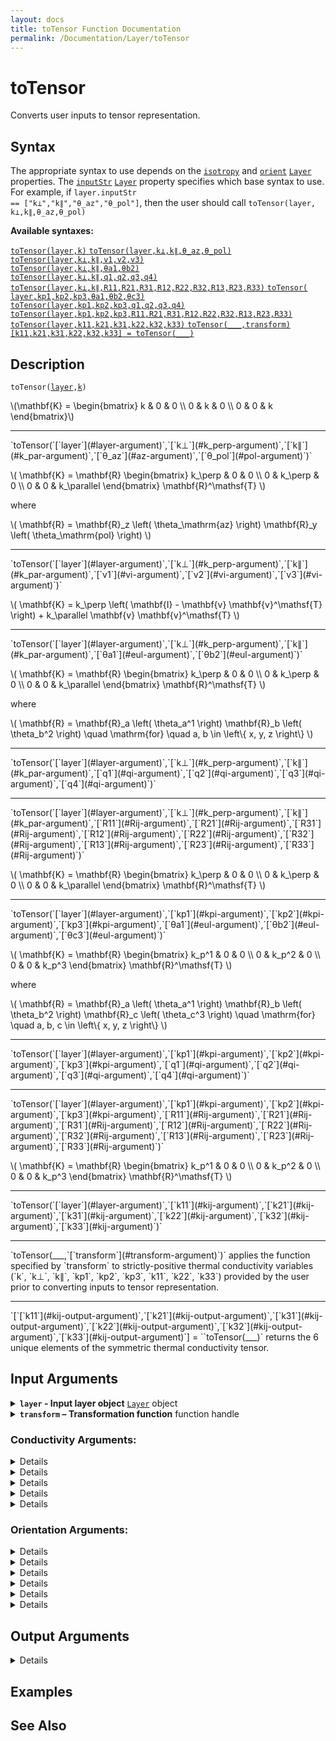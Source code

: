 ```yaml
---
layout: docs
title: toTensor Function Documentation
permalink: /Documentation/Layer/toTensor
---
```


# toTensor

Converts user inputs to tensor representation.

## Syntax
The appropriate syntax to use depends on the [`isotropy`](/MLTI/Documentation/Layer#isotropy-argument) and [`orient`](/MLTI/Documentation/Layer#orient-argument) [`Layer`](/MLTI/Documentation/Layer) properties. The [`inputStr`](/MLTI/Documentation/Layer#inputStr-property) [`Layer`](/MLTI/Documentation/Layer) property specifies which base syntax to use.  For example, if <code>layer.inputStr == <wbr>["k⊥",<wbr>"k∥",<wbr>"θ_az",<wbr>"θ_pol"]</code>, then the user should call <code>toTensor(<wbr>layer,<wbr>k⊥,<wbr>k∥,<wbr>θ_az,<wbr>θ_pol)</code><br>

**Available syntaxes:**

<a href="#d1">
    <code class="hang">toTensor(<wbr>layer,<wbr>k)</code>
</a>

<a href="#d2">
    <code class="hang">toTensor(<wbr>layer,<wbr>k⊥,<wbr>k∥,<wbr>θ_az,<wbr>θ_pol)</code>
</a><br>
<a href="#d3">
    <code class="hang">toTensor(<wbr>layer,<wbr>k⊥,<wbr>k∥,<wbr>v1,<wbr>v2,<wbr>v3)</code>
</a><br>
<a href="#d4">
    <code class="hang">toTensor(<wbr>layer,<wbr>k⊥,<wbr>k∥,<wbr>θa1,<wbr>θb2)</code>
</a><br>
<a href="#d5">
    <code class="hang">toTensor(<wbr>layer,<wbr>k⊥,<wbr>k∥,<wbr>q1,<wbr>q2,<wbr>q3,<wbr>q4)</code>
</a><br>
<a href="#d6">
    <code class="hang">toTensor(<wbr>layer,<wbr>k⊥,<wbr>k∥,<wbr>R11,<wbr>R21,<wbr>R31,<wbr>R12,<wbr>R22,<wbr>R32,<wbr>R13,<wbr>R23,<wbr>R33)</code>
</a>

<a href="#d7">
    <code class="hang">toTensor(<wbr>layer,<wbr>kp1,<wbr>kp2,<wbr>kp3,<wbr>θa1,<wbr>θb2,<wbr>θc3)</code>
</a><br>
<a href="#d8">
    <code class="hang">toTensor(<wbr>layer,<wbr>kp1,<wbr>kp2,<wbr>kp3,<wbr>q1,<wbr>q2,<wbr>q3,<wbr>q4)</code>
</a><br>
<a href="#d9">
    <code class="hang">toTensor(<wbr>layer,<wbr>kp1,<wbr>kp2,<wbr>kp3,<wbr>R11,<wbr>R21,<wbr>R31,<wbr>R12,<wbr>R22,<wbr>R32,<wbr>R13,<wbr>R23,<wbr>R33)</code>
</a>

<a href="#d10">
    <code class="hang">toTensor(<wbr>layer,<wbr>k11,<wbr>k21,<wbr>k31,<wbr>k22,<wbr>k32,<wbr>k33)</code>
</a>

<a href="#d11">
<code class="hang">toTensor(___,<wbr>transform)</code>
</a><br>
<a href="#d12">
<code class="hang">[k11,<wbr>k21,<wbr>k31,<wbr>k22,<wbr>k32,<wbr>k33] = <wbr>toTensor(___)</code>
</a>

## Description
<a id="d1"></a>
`toTensor(`<wbr>[`layer`](#layer-argument)`,`<wbr>[`k`](#k-argument)`)`
<p>
    \(\mathbf{K} =
    \begin{bmatrix}
        k & 0 & 0 \\ 
        0 & k & 0 \\ 
        0 & 0 & k 
    \end{bmatrix}\)
</p>
<hr>
<a id="d2"></a>
`toTensor(`<wbr>[`layer`](#layer-argument)`,`<wbr>[`k⊥`](#k_perp-argument)`,`<wbr>[`k∥`](#k_par-argument)`,`<wbr>[`θ_az`](#az-argument)`,`<wbr>[`θ_pol`](#pol-argument)`)`
<p>
    \(
        \mathbf{K} = \mathbf{R}
        \begin{bmatrix}
            k_\perp & 0 & 0 \\
            0 & k_\perp & 0 \\
            0 & 0 & k_\parallel
        \end{bmatrix}
        \mathbf{R}^\mathsf{T}
    \)
</p>
<p>
    where
</p>
<p>
    \(
        \mathbf{R} = 
        \mathbf{R}_z \left( \theta_\mathrm{az} \right)
        \mathbf{R}_y \left( \theta_\mathrm{pol} \right)
    \)
</p>
<hr>
<a id="d3"></a>
`toTensor(`<wbr>[`layer`](#layer-argument)`,`<wbr>[`k⊥`](#k_perp-argument)`,`<wbr>[`k∥`](#k_par-argument)`,`<wbr>[`v1`](#vi-argument)`,`<wbr>[`v2`](#vi-argument)`,`<wbr>[`v3`](#vi-argument)`)`
<p>
    \(
        \mathbf{K} = k_\perp
        \left(
            \mathbf{I} - \mathbf{v} \mathbf{v}^\mathsf{T}    
        \right)
        + k_\parallel \mathbf{v} \mathbf{v}^\mathsf{T}
    \)
</p>
<hr>
<a id="d4"></a>
`toTensor(`<wbr>[`layer`](#layer-argument)`,`<wbr>[`k⊥`](#k_perp-argument)`,`<wbr>[`k∥`](#k_par-argument)`,`<wbr>[`θa1`](#eul-argument)`,`<wbr>[`θb2`](#eul-argument)`)`
<p>
    \(
        \mathbf{K} = \mathbf{R}
        \begin{bmatrix}
            k_\perp & 0 & 0 \\
            0 & k_\perp & 0 \\
            0 & 0 & k_\parallel
        \end{bmatrix}
        \mathbf{R}^\mathsf{T}
    \)
</p>
<p>
    where
</p>
<p>
    \(
        \mathbf{R} = 
        \mathbf{R}_a \left( \theta_a^1 \right)
        \mathbf{R}_b \left( \theta_b^2 \right)
        \quad \mathrm{for} \quad a, b \in \left\{ x, y, z \right\}
    \)
</p>
<hr>
<a id="d5"></a>
`toTensor(`<wbr>[`layer`](#layer-argument)`,`<wbr>[`k⊥`](#k_perp-argument)`,`<wbr>[`k∥`](#k_par-argument)`,`<wbr>[`q1`](#qi-argument)`,`<wbr>[`q2`](#qi-argument)`,`<wbr>[`q3`](#qi-argument)`,`<wbr>[`q4`](#qi-argument)`)`
<hr>
<a id="d6"></a>
`toTensor(`<wbr>[`layer`](#layer-argument)`,`<wbr>[`k⊥`](#k_perp-argument)`,`<wbr>[`k∥`](#k_par-argument)`,`<wbr>[`R11`](#Rij-argument)`,`<wbr>[`R21`](#Rij-argument)`,`<wbr>[`R31`](#Rij-argument)`,`<wbr>[`R12`](#Rij-argument)`,`<wbr>[`R22`](#Rij-argument)`,`<wbr>[`R32`](#Rij-argument)`,`<wbr>[`R13`](#Rij-argument)`,`<wbr>[`R23`](#Rij-argument)`,`<wbr>[`R33`](#Rij-argument)`)`
<p>
    \(
        \mathbf{K} = \mathbf{R}
        \begin{bmatrix}
            k_\perp & 0 & 0 \\
            0 & k_\perp & 0 \\
            0 & 0 & k_\parallel
        \end{bmatrix}
        \mathbf{R}^\mathsf{T}
    \)
</p>
<hr>
<a id="d7"></a>
`toTensor(`<wbr>[`layer`](#layer-argument)`,`<wbr>[`kp1`](#kpi-argument)`,`<wbr>[`kp2`](#kpi-argument)`,`<wbr>[`kp3`](#kpi-argument)`,`<wbr>[`θa1`](#eul-argument)`,`<wbr>[`θb2`](#eul-argument)`,`<wbr>[`θc3`](#eul-argument)`)`
<p>
    \(
        \mathbf{K} = \mathbf{R}
        \begin{bmatrix}
            k_p^1 & 0 & 0 \\
            0 & k_p^2 & 0 \\
            0 & 0 & k_p^3
        \end{bmatrix}
        \mathbf{R}^\mathsf{T}
    \)
</p>
<p>
    where
</p>
<p>
    \(
        \mathbf{R} = 
        \mathbf{R}_a \left( \theta_a^1 \right)
        \mathbf{R}_b \left( \theta_b^2 \right)
        \mathbf{R}_c \left( \theta_c^3 \right)
        \quad \mathrm{for} \quad a, b, c \in \left\{ x, y, z \right\}
    \)
</p>
<hr>
<a id="d8"></a>
`toTensor(`<wbr>[`layer`](#layer-argument)`,`<wbr>[`kp1`](#kpi-argument)`,`<wbr>[`kp2`](#kpi-argument)`,`<wbr>[`kp3`](#kpi-argument)`,`<wbr>[`q1`](#qi-argument)`,`<wbr>[`q2`](#qi-argument)`,`<wbr>[`q3`](#qi-argument)`,`<wbr>[`q4`](#qi-argument)`)`
<hr>
<a id="d9"></a>
`toTensor(`<wbr>[`layer`](#layer-argument)`,`<wbr>[`kp1`](#kpi-argument)`,`<wbr>[`kp2`](#kpi-argument)`,`<wbr>[`kp3`](#kpi-argument)`,`<wbr>[`R11`](#Rij-argument)`,`<wbr>[`R21`](#Rij-argument)`,`<wbr>[`R31`](#Rij-argument)`,`<wbr>[`R12`](#Rij-argument)`,`<wbr>[`R22`](#Rij-argument)`,`<wbr>[`R32`](#Rij-argument)`,`<wbr>[`R13`](#Rij-argument)`,`<wbr>[`R23`](#Rij-argument)`,`<wbr>[`R33`](#Rij-argument)`)`
<p>
    \(
        \mathbf{K} = \mathbf{R}
        \begin{bmatrix}
            k_p^1 & 0 & 0 \\
            0 & k_p^2 & 0 \\
            0 & 0 & k_p^3
        \end{bmatrix}
        \mathbf{R}^\mathsf{T}
    \)
</p>
<hr>
<a id="d10"></a>
`toTensor(`<wbr>[`layer`](#layer-argument)`,`<wbr>[`k11`](#kij-argument)`,`<wbr>[`k21`](#kij-argument)`,`<wbr>[`k31`](#kij-argument)`,`<wbr>[`k22`](#kij-argument)`,`<wbr>[`k32`](#kij-argument)`,`<wbr>[`k33`](#kij-argument)`)`
<hr>
<a id="d11"></a>
`toTensor(___,`<wbr>[`transform`](#transform-argument)`)` applies the function specified by `transform` to strictly-positive thermal conductivity variables (`k`, `k⊥`, `k∥`, `kp1`, `kp2`, `kp3`, `k11`, `k22`, `k33`) provided by the user prior to converting inputs to tensor representation.
<hr>
<a id="d12"></a>
`[`[`k11`](#kij-output-argument)`,`<wbr>[`k21`](#kij-output-argument)`,`<wbr>[`k31`](#kij-output-argument)`,`<wbr>[`k22`](#kij-output-argument)`,`<wbr>[`k32`](#kij-output-argument)`,`<wbr>[`k33`](#kij-output-argument)`] = `<wbr>`toTensor(___)` returns the 6 unique elements of the symmetric thermal conductivity tensor.

## Input Arguments

<details class="custom-details" id="layer-argument">
    <summary>
        <span class="summary-text">
            <b><code>layer</code> - Input layer object</b>
            <span class="subline">
                <a href="{{ '/Documentation/Layer' | relative_url }}"><code>Layer</code></a> object
            </span>
        </span>
    </summary>
    <div>
        <p>
            The input layer object defines the thermal conductivity of a material layer—whether isotropic, uniaxially anisotropic, or fully anisotropic—and specifies how conductivity is expressed in user inputs.
        </p>
        <p>
            <b>Data Type:</b> <a href="{{ '/Documentation/Layer' | relative_url }}"><code>Layer</code></a>
        </p>
    </div>
</details>

<details class="custom-details" id="transform-argument">
  <summary>
    <span class="summary-text">
      <b><code>transform</code> – Transformation function</b>
      <span class="subline">function handle</span>
    </span>
  </summary>
  <div>
    <p>
      The transformation function is applied to all strictly positive thermal conductivity variables 
      (<code>k</code>, <code>k⊥</code>, <code>k∥</code>, <code>kp1</code>, <code>kp2</code>, <code>kp3</code>, 
      <code>k11</code>, <code>k22</code>, <code>k33</code>) provided by the user before converting them to tensor representation.
    </p>
    <p>
      The typical use case is the exponential transformation 
      (<code>@(x) exp(x)</code>) when <code>log_args</code> is <code>true</code> inside the 
      <a href="{{ '/Documentation/ForwardModel' | relative_url }}"><code>ForwardModel</code></a>. 
      However, any function handle may be provided. Remember that the transformation is applied only to the thermal conductivity variables listed above.
    </p>
    <p>
      <b>Data Type:</b> <code>function_handle</code>
    </p>
  </div>
</details>

### Conductivity Arguments:
<details class="custom-details" id="k-argument">
    {% include_relative _includes/inputStr-details.html key="k" types="\(N_T \times 1\) real vector | \(N_T \times N_\mathrm{pump}\) real matrix" %}
</details>

<details class="custom-details" id="k_perp-argument">
    {% include_relative _includes/inputStr-details.html key="k_perp" types="\(N_T \times 1\) real vector | \(N_T \times N_\mathrm{pump}\) real matrix" %}
</details>

<details class="custom-details" id="k_par-argument">
    {% include_relative _includes/inputStr-details.html key="k_par" types="\(N_T \times 1\) real vector | \(N_T \times N_\mathrm{pump}\) real matrix" %}
</details>

<details class="custom-details" id="kpi-argument">
    {% include_relative _includes/inputStr-details.html key="kpi" types="\(N_T \times 1\) real vector | \(N_T \times N_\mathrm{pump}\) real matrix" %}
</details>

<details class="custom-details" id="kij-argument">
    {% include_relative _includes/inputStr-details.html key="kij" types="\(N_T \times 1\) real vector | \(N_T \times N_\mathrm{pump}\) real matrix" %}
</details>

### Orientation Arguments:

<details class="custom-details" id="az-argument">
    {% include_relative _includes/inputStr-details.html key="az" types="\(1 \times N_\mathrm{pump}\) real vector" %}
</details>

<details class="custom-details" id="pol-argument">
    {% include_relative _includes/inputStr-details.html key="pol" types="\(1 \times N_\mathrm{pump}\) real vector" %}
</details>

<details class="custom-details" id="vi-argument">
    {% include_relative _includes/inputStr-details.html key="vi" types="\(1 \times N_\mathrm{pump}\) real vector" %}
</details>

<details class="custom-details" id="eul-argument">
    {% include_relative _includes/inputStr-details.html key="eul" types="\(1 \times N_\mathrm{pump}\) real vector" %}
</details>

<details class="custom-details" id="qi-argument">
    {% include_relative _includes/inputStr-details.html key="qi" types="\(1 \times N_\mathrm{pump}\) real vector" %}
</details>

<details class="custom-details" id="Rij-argument">
    {% include_relative _includes/inputStr-details.html key="Rij" types="\(1 \times N_\mathrm{pump}\) real vector" %}
</details>

## Output Arguments
<details class="custom-details" id="kij-output-argument">
    {% include_relative _includes/inputStr-details.html key="kij" types="\(N_T \times N_\mathrm{pump}\) real matrix" %}
</details>

## Examples

## See Also
